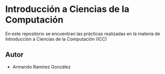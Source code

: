 # Introducción a Ciencias de la Computación

En este repositorio se encuentran las prácticas realizadas en la materia de Introducción a Ciencias de la Computación (ICC)

## Autor

* Armando Ramírez González
